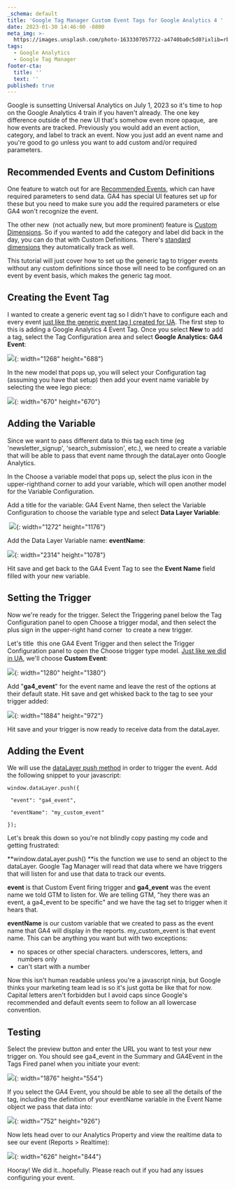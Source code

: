 ```yaml
---
_schema: default
title: 'Google Tag Manager Custom Event Tags for Google Analytics 4 '
date: 2023-01-30 14:46:00 -0800
meta_img: >-
  https://images.unsplash.com/photo-1633307057722-a4740ba0c5d0?ixlib=rb-4.0.3&ixid=MnwxMjA3fDB8MHxwaG90by1wYWdlfHx8fGVufDB8fHx8&auto=format&fit=crop&w=1170&q=80
tags:
  - Google Analytics
  - Google Tag Manager
footer-cta:
  title: ''
  text: ''
published: true
---
```

Google is sunsetting Universal Analytics on July 1, 2023 so it's time to hop on the Google Analytics 4 train if you haven't already. The one key difference outside of the new UI that's somehow even more opaque,&nbsp; are how events are tracked. Previously you would add an event action, category, and label to track an event. Now you just add an event name and you're good to go unless you want to add custom and/or required parameters.

## Recommended Events and Custom Definitions

One feature to watch out for are [Recommended Events](https://support.google.com/analytics/answer/9267735?hl=en), which can have required parameters to send data. GA4 has special UI features set up for these but you need to make sure you add the required parameters or else GA4 won't recognize the event.&nbsp;

The other new&nbsp; (not actually new, but more prominent) feature is [Custom Dimensions](https://support.google.com/analytics/answer/10075209). So if you wanted to add the category and label did back in the day, you can do that with Custom Definitions.&nbsp; There's [standard dimensions](https://support.google.com/analytics/answer/9143382)&nbsp;they automatically track as well.&nbsp;

This tutorial will just cover how to set up the generic tag to trigger events without any custom definitions since those will need to be configured on an event by event basis, which makes the generic tag moot.&nbsp;

## Creating the Event Tag&nbsp;

I wanted to create a generic event tag so I didn't have to configure each and every event [just like the generic event tag I created for UA](/blog/tracking-google-analytics-events-with-google-tag-manager/). The first step to this is adding a Google Analytics 4 Event Tag. Once you select **New**&nbsp;to add a tag, select the Tag Configuration area and select **Google Analytics: GA4 Event**\:&nbsp;

![](/images/screen-shot-2023-01-30-at-3-23-43-pm.png){: width="1268" height="688"}

In the new model that pops up, you will select your Configuration tag (assuming you have that setup) then add your event name variable by selecting the wee lego piece:&nbsp;

![](/images/screen-shot-2023-01-30-at-3-30-39-pm.png){: width="670" height="670"}

## Adding the Variable

Since we want to pass different data to this tag each time (eg 'newsletter\_signup', 'search\_submission', etc.), we need to create a variable that will be able to pass that event name through the dataLayer onto Google Analytics.&nbsp;

In the Choose a variable model that pops up, select the plus icon in the upper-righthand corner to add your variable, which will open another model for the Variable Configuration.&nbsp;

Add a title for the variable: GA4 Event Name, then select the Variable Configuration to choose the variable type and select **Data Layer Variable**\:

&nbsp;![](/images/screen-shot-2023-01-30-at-3-39-09-pm.png){: width="1272" height="1176"}

Add the Data Layer Variable name: **eventName**\:&nbsp;

![](/images/screen-shot-2023-01-30-at-3-44-44-pm-1.png){: width="2314" height="1078"}

Hit save and get back to the GA4 Event Tag to see the **Event Name** field filled with your new variable.

## Setting the Trigger

Now we're ready for the trigger. Select the Triggering panel below the Tag Configuration panel to open Choose a trigger modal, and then select the plus sign in the upper-right hand corner &nbsp;to create a new trigger.&nbsp;

Let's title&nbsp; this one GA4 Event Trigger and then select the Trigger Configuration panel to open the Choose trigger type model. [Just like we did in UA](/blog/tracking-google-analytics-events-with-google-tag-manager/), we'll choose **Custom Event**\:&nbsp;

![](/images/screen-shot-2023-01-30-at-3-54-55-pm-1.png){: width="1280" height="1380"}

Add "**ga4\_event**" for the event name and leave the rest of the options at their default state. Hit save and get whisked back to the tag to see your trigger added:&nbsp;

![](/images/screen-shot-2023-01-30-at-4-00-20-pm.png){: width="1884" height="972"}

Hit save and your trigger is now ready to receive data from the dataLayer.&nbsp;

## Adding the Event&nbsp;

We will use the [dataLayer push method](https://support.google.com/tagmanager/answer/6164391?hl=en) in order to trigger the event. Add the following snippet to your javascript:&nbsp;

```
window.dataLayer.push({

 "event": "ga4_event",

 "eventName": "my_custom_event"

});
```

Let's break this down so you're not blindly copy pasting my code and getting frustrated:&nbsp;

**window.dataLayer.push()&nbsp;**is the function we use to send an object to the dataLayer. Google Tag Manager will read that data where we have triggers that will listen for and use that data to track our events.&nbsp;

**event**&nbsp;is that Custom Event firing trigger and **ga4\_event**&nbsp;was the event name we told GTM to listen for. We are telling GTM, "hey there was an event, a ga4\_event to be specific" and we have the tag set to trigger when it hears that.&nbsp;

**eventName**&nbsp;is our custom variable that we created to pass as the event name that GA4 will display in the reports. my\_custom\_event is that event name. This can be anything you want but with two exceptions:

* no spaces or other special characters. underscores, letters, and numbers only
* can't start with a number

Now this isn't human readable unless you're a javascript ninja, but Google thinks your marketing team lead is so it's just gotta be like that for now. Capital letters aren't forbidden but I avoid caps since Google's recommended and default events seem to follow an all lowercase convention.&nbsp;

## ​​Testing

Select the preview button and enter the URL you want to test your new trigger on. You should see ga4\_event in the Summary and GA4Event in the Tags Fired panel when you initiate your event:&nbsp;

![](/images/screen-shot-2023-01-30-at-4-22-48-pm.png){: width="1876" height="554"}

If you select the GA4 Event, you should be able to see all the details of the tag, including the definition of your eventName variable in the Event Name object we pass that data into:&nbsp;

![](/images/screen-shot-2023-01-30-at-4-25-40-pm.png){: width="752" height="926"}

Now lets head over to our Analytics Property and view the realtime data to see our event (Reports &gt; Realtime):&nbsp;

![](/images/screen-shot-2023-01-30-at-4-27-00-pm.png){: width="626" height="844"}

Hooray! We did it…hopefully. Please reach out if you had any issues configuring your event.&nbsp;